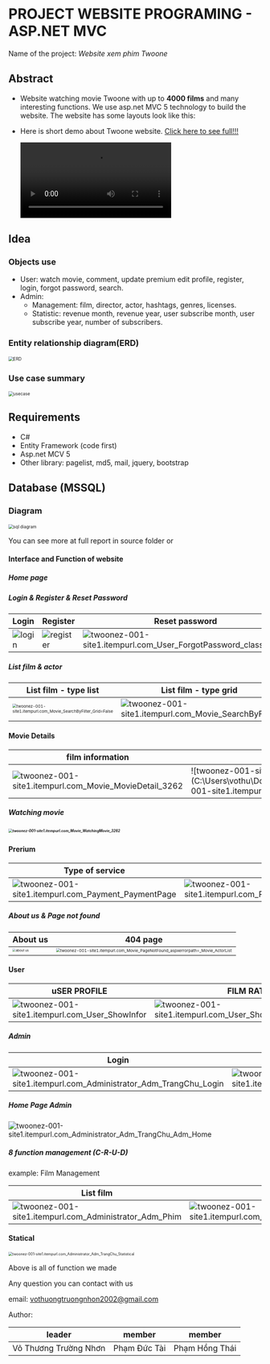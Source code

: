 # PROJECT WEBSITE PROGRAMING - ASP.NET MVC 

Name of the project: *Website xem phim Twoone*

## Abstract
- Website watching movie Twoone with up to **4000 films** and many interesting functions. We use asp.net MVC 5 technology to build the website. 
  The website has some layouts look like this:

- Here is short demo about Twoone website. [Click here to see full!!!](aa)

  <video src="C:\Users\vothu\Downloads\WebXemPhim_Twoone\source\short demo.mp4"></video>
## Idea

### Objects use

- User: watch movie, comment, update premium edit profile, register, login, forgot password, search.
- Admin: 
    - Management: film, director, actor, hashtags, genres, licenses.
    - Statistic: revenue month, revenue year, user subscribe month, user subscribe year, number of subscribers.

### Entity relationship diagram(ERD)

<img src="C:\Users\vothu\Downloads\WebXemPhim_Twoone\source\ERD.png" style="zoom:60%;" alt ="ERD"/>

### Use case summary

<img src="C:\Users\vothu\Downloads\WebXemPhim_Twoone\source\Usecasetq.png" style="zoom:60%" alt="usecase" />

## Requirements
- C# 
- Entity Framework (code first)
- Asp.net MCV 5
- Other library: pagelist, md5, mail, jquery, bootstrap
## Database (MSSQL)

### Diagram

<img src="C:\Users\vothu\Downloads\WebXemPhim_Twoone\source\sql.png" style="zoom:60%;" alt="sql diagram"/>

You can see more at full report in source folder or 

[**Click here!!!**]: ~/Source/fullreport.pdf	"Click here!!!"



#### Interface and Function of website

##### Home page

##### Login & Register & Reset Password

| Login                                                        | Register                                                     | Reset password                                               |
| ------------------------------------------------------------ | ------------------------------------------------------------ | ------------------------------------------------------------ |
| ![login](C:\Users\vothu\Downloads\WebXemPhim_Twoone\source\login.png) | ![register](C:\Users\vothu\Downloads\WebXemPhim_Twoone\source\register.png) | ![twoonez-001-site1.itempurl.com_User_ForgotPassword_class=small](C:\Users\vothu\Downloads\WebXemPhim_Twoone\source\twoonez-001-site1.itempurl.com_User_ForgotPassword_class=small.png) |

##### List film & actor

| List film - type list                                        | List film - type grid                                        | List actor                                                   |
| ------------------------------------------------------------ | ------------------------------------------------------------ | ------------------------------------------------------------ |
| <img src="C:\Users\vothu\Downloads\WebXemPhim_Twoone\source\twoonez-001-site1.itempurl.com_Movie_SearchByFilter_Grid=False.png" alt="twoonez-001-site1.itempurl.com_Movie_SearchByFilter_Grid=False" style="zoom:50%;" /> | <img src="C:\Users\vothu\Downloads\WebXemPhim_Twoone\source\twoonez-001-site1.itempurl.com_Movie_SearchByFilter.png" alt="twoonez-001-site1.itempurl.com_Movie_SearchByFilter"  /> | <img src="C:\Users\vothu\Downloads\WebXemPhim_Twoone\source\twoonez-001-site1.itempurl.com_Movie_ActorGrid.png" alt="twoonez-001-site1.itempurl.com_Movie_ActorGrid"  /> |

#### Movie Details

| film information                                             | similar film                                                 |
| ------------------------------------------------------------ | ------------------------------------------------------------ |
| ![twoonez-001-site1.itempurl.com_Movie_MovieDetail_3262](C:\Users\vothu\Downloads\WebXemPhim_Twoone\source\twoonez-001-site1.itempurl.com_Movie_MovieDetail_3262.png) | ![twoonez-001-site1.itempurl.com_Movie_MovieDetail_3262 (2)](C:\Users\vothu\Downloads\WebXemPhim_Twoone\source\twoonez-001-site1.itempurl.com_Movie_MovieDetail_3262 (2).png) |

##### Watching movie

##### <img src="C:\Users\vothu\Downloads\WebXemPhim_Twoone\source\twoonez-001-site1.itempurl.com_Movie_WatchingMovie_3262.png" alt="twoonez-001-site1.itempurl.com_Movie_WatchingMovie_3262" style="zoom: 50%;" />

#### Prerium

| Type of service                                              | type of payment                                              |
| ------------------------------------------------------------ | ------------------------------------------------------------ |
| ![twoonez-001-site1.itempurl.com_Payment_PaymentPage](C:\Users\vothu\Downloads\WebXemPhim_Twoone\source\twoonez-001-site1.itempurl.com_Payment_PaymentPage.png) | ![twoonez-001-site1.itempurl.com_Payment_ChonPhuongThucThanhToan_1](C:\Users\vothu\Downloads\WebXemPhim_Twoone\source\twoonez-001-site1.itempurl.com_Payment_ChonPhuongThucThanhToan_1.png) |

##### About us & Page not found

| About us                                                     | 404 page                                                     |
| ------------------------------------------------------------ | ------------------------------------------------------------ |
| <img src="C:\Users\vothu\Downloads\WebXemPhim_Twoone\source\about us.png" alt="about us" style="zoom:40%;" /> | <img src="C:\Users\vothu\Downloads\WebXemPhim_Twoone\source\twoonez-001-site1.itempurl.com_Movie_PageNotFound_aspxerrorpath=_Movie_ActorList.png" alt="twoonez-001-site1.itempurl.com_Movie_PageNotFound_aspxerrorpath=_Movie_ActorList" style="zoom:50%;" /> |

#### User

| uSER PROFILE                                                 | FILM RATED                                                   | CHANGE PASS                                                  |
| ------------------------------------------------------------ | ------------------------------------------------------------ | ------------------------------------------------------------ |
| ![twoonez-001-site1.itempurl.com_User_ShowInfor](C:\Users\vothu\Downloads\WebXemPhim_Twoone\source\twoonez-001-site1.itempurl.com_User_ShowInfor.png) | ![twoonez-001-site1.itempurl.com_User_ShowInfor_mode=favorite](C:\Users\vothu\Downloads\WebXemPhim_Twoone\source\twoonez-001-site1.itempurl.com_User_ShowInfor_mode=favorite.png) | ![twoonez-001-site1.itempurl.com_User_ShowInfor_mode=changepass](C:\Users\vothu\Downloads\WebXemPhim_Twoone\source\twoonez-001-site1.itempurl.com_User_ShowInfor_mode=changepass.png) |

##### Admin

| Login                                                        | Forget password                                              |
| ------------------------------------------------------------ | ------------------------------------------------------------ |
| ![twoonez-001-site1.itempurl.com_Administrator_Adm_TrangChu_Login](C:\Users\vothu\Downloads\WebXemPhim_Twoone\source\twoonez-001-site1.itempurl.com_Administrator_Adm_TrangChu_Login.png) | ![twoonez-001-site1.itempurl.com_Administrator_Adm_TrangChu_ForgotPassword](C:\Users\vothu\Downloads\WebXemPhim_Twoone\source\twoonez-001-site1.itempurl.com_Administrator_Adm_TrangChu_ForgotPassword.png) |

##### Home Page Admin

![twoonez-001-site1.itempurl.com_Administrator_Adm_TrangChu_Adm_Home](C:\Users\vothu\Downloads\WebXemPhim_Twoone\source\twoonez-001-site1.itempurl.com_Administrator_Adm_TrangChu_Adm_Home.png)

##### 8 function management (C-R-U-D)

example: Film Management

| List film                                                    | Delete                                                       | Create                                                       | Edit                                                         |
| ------------------------------------------------------------ | ------------------------------------------------------------ | ------------------------------------------------------------ | ------------------------------------------------------------ |
| ![twoonez-001-site1.itempurl.com_Administrator_Adm_Phim](C:\Users\vothu\Downloads\WebXemPhim_Twoone\source\twoonez-001-site1.itempurl.com_Administrator_Adm_Phim.png) | ![twoonez-001-site1.itempurl.com_Administrator_Adm_Phim_Delete_3262](C:\Users\vothu\Downloads\WebXemPhim_Twoone\source\twoonez-001-site1.itempurl.com_Administrator_Adm_Phim_Delete_3262.png) | ![twoonez-001-site1.itempurl.com_Administrator_Adm_Phim_Create](C:\Users\vothu\Downloads\WebXemPhim_Twoone\source\twoonez-001-site1.itempurl.com_Administrator_Adm_Phim_Create.png) | ![twoonez-001-site1.itempurl.com_Administrator_Adm_Phim_Edit_3262](C:\Users\vothu\Downloads\WebXemPhim_Twoone\source\twoonez-001-site1.itempurl.com_Administrator_Adm_Phim_Edit_3262.png) |

#### Statical

<img src="C:\Users\vothu\Downloads\WebXemPhim_Twoone\source\twoonez-001-site1.itempurl.com_Administrator_Adm_TrangChu_Statistical.png" alt="twoonez-001-site1.itempurl.com_Administrator_Adm_TrangChu_Statistical" style="zoom:50%;" />

Above is all of function we made

Any question you can contact with us

email: vothuongtruongnhon2002@gmail.com

Author:

| leader                | member       | member         |
| --------------------- | ------------ | -------------- |
| Võ Thương Trường Nhơn | Phạm Đức Tài | Phạm Hồng Thái |

